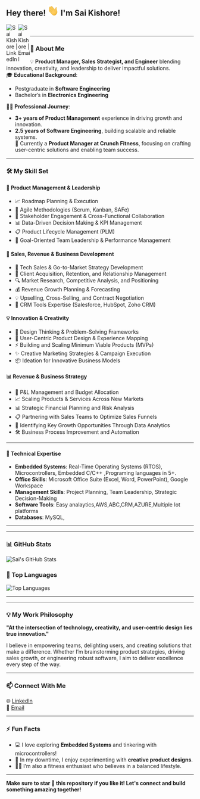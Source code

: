## Hey there! <img src="https://raw.githubusercontent.com/ABSphreak/ABSphreak/master/gifs/Hi.gif" width="30px"> I'm Sai Kishore!  

<a href="https://www.linkedin.com/in/csk98/">
  <img align="left" alt="Sai Kishore | LinkedIn" width="32px" src="https://cdn.jsdelivr.net/npm/simple-icons@v3/icons/linkedin.svg" />
</a>
<a href="mailto:chalumurisaikishore1998@gmail.com">
  <img align="left" alt="Sai Kishore | Email" width="32px" src="https://cdn.jsdelivr.net/npm/simple-icons@v3/icons/gmail.svg" />
</a>  

<br />  

---

### 🚀 About Me  

💡 **Product Manager, Sales Strategist, and Engineer** blending innovation, creativity, and leadership to deliver impactful solutions.  
🎓 **Educational Background**:  
- Postgraduate in **Software Engineering**  
- Bachelor’s in **Electronics Engineering**  

👨‍💻 **Professional Journey**:  
- **3+ years of Product Management** experience in driving growth and innovation.  
- **2.5 years of Software Engineering**, building scalable and reliable systems.  
📍 Currently a **Product Manager at Crunch Fitness**, focusing on crafting user-centric solutions and enabling team success.  

---
### 🛠️ My Skill Set  

#### 💼 **Product Management & Leadership**  
- 📈 Roadmap Planning & Execution  
- 🔄 Agile Methodologies (Scrum, Kanban, SAFe)  
- 🤝 Stakeholder Engagement & Cross-Functional Collaboration  
- 📊 Data-Driven Decision Making & KPI Management  
- 📋 Product Lifecycle Management (PLM)  
- 🎯 Goal-Oriented Team Leadership & Performance Management  

#### 🛒 **Sales, Revenue & Business Development**  
- 🚀 Tech Sales & Go-to-Market Strategy Development  
- 🤝 Client Acquisition, Retention, and Relationship Management  
- 🔍 Market Research, Competitive Analysis, and Positioning  
- 💰 Revenue Growth Planning & Forecasting  
- 💡 Upselling, Cross-Selling, and Contract Negotiation  
- 🔧 CRM Tools Expertise (Salesforce, HubSpot, Zoho CRM)  

#### 💡 **Innovation & Creativity**  
- 🧩 Design Thinking & Problem-Solving Frameworks  
- 🎨 User-Centric Product Design & Experience Mapping  
- ⚡ Building and Scaling Minimum Viable Products (MVPs)  
- ✨ Creative Marketing Strategies & Campaign Execution  
- 📦 Ideation for Innovative Business Models  

#### 📊 **Revenue & Business Strategy**  
- 💼 P&L Management and Budget Allocation  
- 📈 Scaling Products & Services Across New Markets  
- 📊 Strategic Financial Planning and Risk Analysis  
- 📋 Partnering with Sales Teams to Optimize Sales Funnels  
- 🔑 Identifying Key Growth Opportunities Through Data Analytics  
- 🛠️ Business Process Improvement and Automation  

---
 

#### 🔧 **Technical Expertise**  
- **Embedded Systems**: Real-Time Operating Systems (RTOS), Microcontrollers, Embedded C/C++ ,Programing languages in 5+.
- **Office Skills**: Microsoft Office Suite (Excel, Word, PowerPoint), Google Workspace  
- **Management Skills**: Project Planning, Team Leadership, Strategic Decision-Making  
- **Software Tools**: Easy analaytics,AWS,ABC,CRM,AZURE,Multiple Iot platforms 
- **Databases**: MySQL, 

---

---

### 📊 GitHub Stats  

![Sai's GitHub Stats](https://github-readme-stats.vercel.app/api?username=fakeusername&show_icons=true&hide=stars&theme=gruvbox)  

### 🌟 Top Languages  

![Top Languages](https://github-readme-stats.vercel.app/api/top-langs/?username=fakeusername&layout=compact&theme=gruvbox)  

---

---

### 💡 My Work Philosophy  

**"At the intersection of technology, creativity, and user-centric design lies true innovation."**  

I believe in empowering teams, delighting users, and creating solutions that make a difference. Whether I’m brainstorming product strategies, driving sales growth, or engineering robust software, I aim to deliver excellence every step of the way.  

---

### 📫 Connect With Me  

🌐 [LinkedIn](https://www.linkedin.com/in/csk98/)  
📧 [Email](mailto:chalumurisaikishore1998@gmail.com)  

---

### ⚡ Fun Facts  

- 💻 I love exploring **Embedded Systems** and tinkering with microcontrollers!  
- 🎨 In my downtime, I enjoy experimenting with **creative product designs**.  
- 🏋️‍♂️ I’m also a fitness enthusiast who believes in a balanced lifestyle.  

---

**Make sure to star 🌟 this repository if you like it! Let's connect and build something amazing together!**  
